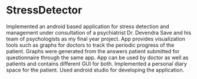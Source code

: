 # StressDetector
Implemented an android based application for stress detection and management under consultation of a psychiatrist Dr. Devendra Save and his team of psychologists as my final year project.
App provides visualization tools such as graphs for doctors to track the periodic progress of the patient. Graphs were generated from the answers patient submitted for questionnaire through the same app.
App can be used by doctor as well as patients and contains different GUI for both.
Implemented a personal diary space for the patient.
Used android studio for developing the application.
